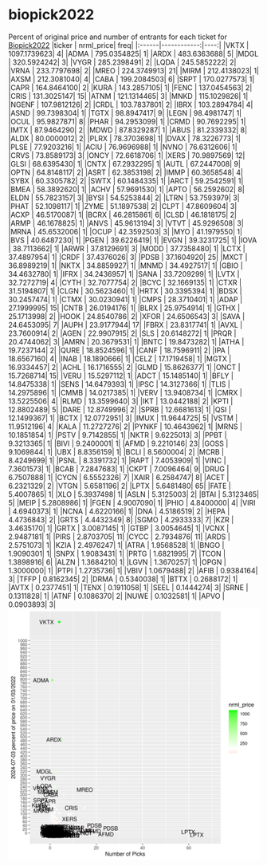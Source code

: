 # biopick2022
Percent of original price and number of entrants for each ticket for [Biopick2022](https://twitter.com/hashtag/Biopick2022)
|ticker |   nrml_price| freq|
|:------|------------:|----:|
|VKTX   | 1097.1739623|    4|
|ADMA   |  795.0354825|    1|
|ARDX   |  483.6363688|    5|
|MDGL   |  320.5924242|    3|
|VYGR   |  285.2398491|    2|
|LQDA   |  245.5852222|    2|
|VRNA   |  233.7797698|    2|
|MREO   |  224.3749913|   21|
|MIRM   |  212.4138023|    1|
|AXSM   |  212.3081040|    4|
|CABA   |  199.2084503|    6|
|SRPT   |  170.0277573|    1|
|CAPR   |  164.8464100|    2|
|KURA   |  143.2857105|    1|
|FENC   |  137.0454563|    2|
|CRIS   |  131.3025147|   15|
|ATNM   |  121.1314465|    3|
|MNKD   |  115.1029826|    1|
|NGENF  |  107.9812126|    2|
|CRDL   |  103.7837801|    2|
|IBRX   |  103.2894784|    4|
|ASND   |   99.7398304|    1|
|TGTX   |   98.8947417|    9|
|LEGN   |   98.4981747|    1|
|OCUL   |   95.9827871|    8|
|PHAR   |   94.2953099|    1|
|CRMD   |   90.7692295|    1|
|IMTX   |   87.9464290|    2|
|MDWD   |   87.8329287|    1|
|ABUS   |   81.2339332|    8|
|ALDX   |   80.0000012|    2|
|PLRX   |   78.3703698|    1|
|DVAX   |   78.3226773|    1|
|PLSE   |   77.9203216|    1|
|ACIU   |   76.9696988|    1|
|NVNO   |   76.6312606|    1|
|CRVS   |   73.8589173|    3|
|ONCY   |   72.6618706|    1|
|XERS   |   70.9897569|   12|
|GLSI   |   68.6395430|    1|
|CNTX   |   67.2932295|    1|
|AUTL   |   67.2447008|    9|
|OPTN   |   64.8148117|    2|
|ASRT   |   62.3853198|    2|
|IMMP   |   60.3658548|    4|
|SYBX   |   60.3305782|    2|
|SWTX   |   60.1484335|    1|
|ARCT   |   59.2542591|    1|
|BMEA   |   58.3892620|    1|
|ACHV   |   57.9691530|    1|
|APTO   |   56.2592602|    8|
|ELDN   |   55.7823157|    3|
|BYSI   |   54.5253844|    2|
|LTRN   |   53.7593979|    3|
|PHAT   |   52.1098117|    1|
|ZYME   |   51.1897538|    2|
|CLPT   |   47.8609604|    3|
|ACXP   |   46.5170087|    1|
|BCRX   |   46.2815861|    6|
|CLSD   |   46.1818175|    2|
|ARMP   |   46.1678825|    1|
|ANVS   |   45.9613194|    3|
|VTVT   |   45.9296508|    3|
|MRNA   |   45.6532006|    1|
|OCUP   |   42.3592503|    3|
|MYO    |   41.1979550|    1|
|BVS    |   40.6487230|    1|
|PGEN   |   39.6226419|    1|
|EVGN   |   39.3231725|    1|
|IOVA   |   38.7113662|    1|
|ARWR   |   37.8129691|    3|
|MODD   |   37.7358480|    1|
|LCTX   |   37.4897954|    1|
|CRDF   |   37.4376026|    3|
|PDSB   |   37.1604920|   25|
|MXCT   |   36.8989219|    1|
|NKTX   |   34.8859927|    1|
|MNMD   |   34.4927517|    1|
|GBIO   |   34.4632780|    1|
|IFRX   |   34.2436957|    1|
|SANA   |   33.7209299|    1|
|LVTX   |   32.7272719|    4|
|CYTH   |   32.7077754|    2|
|BCYC   |   32.1669135|    1|
|CTXR   |   31.5194807|    1|
|CLGN   |   30.5623460|    1|
|HRTX   |   30.3395394|    1|
|BDSX   |   30.2457474|    1|
|CTMX   |   30.0230941|    1|
|CMPS   |   28.3710401|    1|
|ADAP   |   27.1999995|   15|
|CNTB   |   26.0194176|    1|
|BLRX   |   25.9754914|    1|
|GTHX   |   25.1713998|    2|
|HOOK   |   24.8540786|    2|
|XFOR   |   24.6506543|    3|
|SAVA   |   24.6453095|    7|
|AUPH   |   23.9177944|   17|
|FBRX   |   23.8317741|    1|
|AVXL   |   23.7600914|    2|
|AGEN   |   22.9907915|    2|
|SLS    |   20.6148272|    1|
|PRQR   |   20.4744062|    3|
|AMRN   |   20.3679531|    1|
|BNTC   |   19.8473282|    1|
|ATHA   |   19.7237144|    2|
|QURE   |   18.8524596|    1|
|CANF   |   18.7596911|    2|
|IPA    |   18.6567160|    4|
|INAB   |   18.1890666|    1|
|CELZ   |   17.1719458|    1|
|MGTX   |   16.9334457|    2|
|ACHL   |   16.1716555|    2|
|GLMD   |   15.8626377|    1|
|ONCT   |   15.7268714|   15|
|VERU   |   15.5297112|    1|
|ADCT   |   15.1485140|    1|
|BFLY   |   14.8475338|    1|
|SENS   |   14.6479393|    1|
|IPSC   |   14.3127366|    1|
|TLIS   |   14.2975896|    1|
|CMMB   |   14.0217385|    1|
|VERV   |   13.9408734|    1|
|CMRX   |   13.5225506|    4|
|RLMD   |   13.3599640|    3|
|IKT    |   13.0442188|    2|
|KPTI   |   12.8802489|    5|
|DARE   |   12.8749996|    2|
|SPRB   |   12.6681613|    1|
|QSI    |   12.1499367|    1|
|BCTX   |   12.0772951|    3|
|IMUX   |   11.9644725|    5|
|VSTM   |   11.9512196|    4|
|KALA   |   11.2727276|    2|
|PYNKF  |   10.4643962|    1|
|MRNS   |   10.1851854|    1|
|PSTV   |    9.7142855|    1|
|NKTR   |    9.6225013|    3|
|PPBT   |    9.3213365|    1|
|BIVI   |    9.2400001|    1|
|AFMD   |    9.2210146|   23|
|GOSS   |    9.1069844|    1|
|UBX    |    8.8356159|    1|
|BCLI   |    8.5600004|    2|
|MCRB   |    8.4249699|    1|
|PSNL   |    8.3391732|    1|
|RAPT   |    7.4053909|    1|
|VINC   |    7.3601573|    1|
|BCAB   |    7.2847683|    1|
|CKPT   |    7.0096464|    9|
|DRUG   |    6.7507888|    1|
|CYCN   |    6.5552326|    7|
|XAIR   |    6.2584747|    8|
|ACET   |    6.2321329|    2|
|VTGN   |    5.6581196|    2|
|LPTX   |    5.6481480|   65|
|FATE   |    5.4007865|    1|
|XLO    |    5.3937498|    1|
|ASLN   |    5.3125003|    2|
|BTAI   |    5.3123465|    5|
|MEIP   |    5.2808986|    1|
|FGEN   |    4.9007090|    1|
|PHIO   |    4.8400000|    4|
|VIRI   |    4.6940373|    1|
|NCNA   |    4.6220166|    1|
|DNA    |    4.5186519|    2|
|HEPA   |    4.4736843|    2|
|GRTS   |    4.4432349|    8|
|SGMO   |    4.2933333|    7|
|KZR    |    3.4635170|    1|
|GRTX   |    3.0087145|    1|
|GTBP   |    3.0054645|    1|
|VCNX   |    2.9487181|    1|
|PIRS   |    2.8703705|   11|
|CYCC   |    2.7934876|   11|
|ARDS   |    2.5751073|    1|
|KZIA   |    2.4976247|    1|
|ATRA   |    1.9568528|    1|
|BNGO   |    1.9090301|    1|
|SNPX   |    1.9083431|    1|
|PRTG   |    1.6821995|    7|
|TCON   |    1.3898916|    6|
|ALZN   |    1.3684210|    1|
|LGVN   |    1.3670257|    1|
|OPGN   |    1.3000000|    1|
|PTPI   |    1.2735736|    1|
|VBIV   |    1.0679488|    2|
|AFIB   |    0.9384164|    3|
|TFFP   |    0.8162345|    2|
|DRMA   |    0.5340038|    1|
|BTTX   |    0.2688172|    1|
|AVTX   |    0.2377451|    1|
|TENX   |    0.1911058|    1|
|SEEL   |    0.1444274|    3|
|SRNE   |    0.1311828|    1|
|ATNF   |    0.1086370|    2|
|NUWE   |    0.1032581|    1|
|APVO   |    0.0903893|    3|
![retvspicks](biopicks.png?raw=true)
